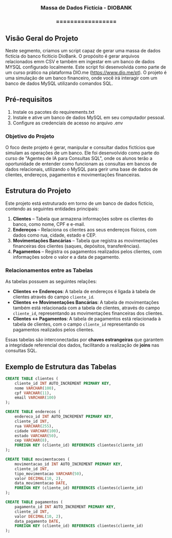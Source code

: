 <h1 align="center">


<h3> <p align="center">Massa de Dados Fictícia - DIOBANK </p> </h3>
<h3> <p align="center"> ================= </p> </h3>


## **Visão Geral do Projeto**

Neste segmento, criamos um script capaz de gerar uma massa de dados fictícia do banco ficiticio DioBank. O propósito é gerar arquivos relacionados emm CSV e também em ingestar em um banco de dados MYSQL configurado localmente. Este script foi desenvolvida como parte de um curso prático na plataforma DIO.me (https://www.dio.me/pt). O projeto é uma simulação de um banco financeiro, onde você irá interagir com um banco de dados MySQL utilizando comandos SQL.


## **Pré-requisitos**

1. Instale os pacotes do requirements.txt
2. Instale e ative um banco de dados MySQL em seu computador pessoal. 
3. Configure as credenciais de acesso no arquivo .env

### **Objetivo do Projeto**

O foco deste projeto é gerar, manipular e consultar dados fictícios que simulam as operações de um banco. Ele foi desenvolvido como parte do curso de "Agentes de IA para Consultas SQL", onde os alunos terão a oportunidade de entender como funcionam as consultas em bancos de dados relacionais, utilizando o MySQL para gerir uma base de dados de clientes, endereços, pagamentos e movimentações financeiras.

## **Estrutura do Projeto**

Este projeto está estruturado em torno de um banco de dados fictício, contendo as seguintes entidades principais:

1. **Clientes** – Tabela que armazena informações sobre os clientes do banco, como nome, CPF e e-mail.
2. **Endereços** – Relaciona os clientes aos seus endereços físicos, com dados como rua, cidade, estado e CEP.
3. **Movimentações Bancárias** – Tabela que registra as movimentações financeiras dos clientes (saques, depósitos, transferências).
4. **Pagamentos** – Registra os pagamentos realizados pelos clientes, com informações sobre o valor e a data de pagamento.

### **Relacionamentos entre as Tabelas**

As tabelas possuem as seguintes relações:
- **Clientes ↔ Endereços**: A tabela de endereços é ligada à tabela de clientes através do campo `cliente_id`.
- **Clientes ↔ Movimentações Bancárias**: A tabela de movimentações também está relacionada com a tabela de clientes, através do campo `cliente_id`, representando as movimentações financeiras dos clientes.
- **Clientes ↔ Pagamentos**: A tabela de pagamentos está relacionada à tabela de clientes, com o campo `cliente_id` representando os pagamentos realizados pelos clientes.

Essas tabelas são interconectadas por **chaves estrangeiras** que garantem a integridade referencial dos dados, facilitando a realização de **joins** nas consultas SQL.

## **Exemplo de Estrutura das Tabelas**

```sql
CREATE TABLE clientes (
    cliente_id INT AUTO_INCREMENT PRIMARY KEY,
    nome VARCHAR(100),
    cpf VARCHAR(11),
    email VARCHAR(100)
);

CREATE TABLE enderecos (
    endereco_id INT AUTO_INCREMENT PRIMARY KEY,
    cliente_id INT,
    rua VARCHAR(255),
    cidade VARCHAR(100),
    estado VARCHAR(50),
    cep VARCHAR(8),
    FOREIGN KEY (cliente_id) REFERENCES clientes(cliente_id)
);

CREATE TABLE movimentacoes (
    movimentacao_id INT AUTO_INCREMENT PRIMARY KEY,
    cliente_id INT,
    tipo_movimentacao VARCHAR(50),
    valor DECIMAL(10, 2),
    data_movimentacao DATE,
    FOREIGN KEY (cliente_id) REFERENCES clientes(cliente_id)
);

CREATE TABLE pagamentos (
    pagamento_id INT AUTO_INCREMENT PRIMARY KEY,
    cliente_id INT,
    valor DECIMAL(10, 2),
    data_pagamento DATE,
    FOREIGN KEY (cliente_id) REFERENCES clientes(cliente_id)
);
